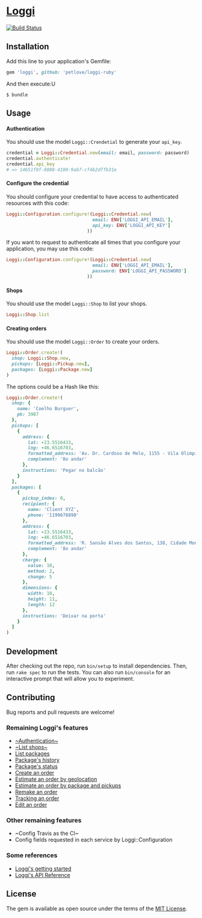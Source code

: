 # [Loggi](https://github.com/petlove/loggi-ruby)

[![Build Status](https://travis-ci.org/petlove/loggi-ruby.svg?branch=master)](https://travis-ci.org/petlove/loggi-ruby)

## Installation

Add this line to your application's Gemfile:

```ruby
gem 'loggi', github: 'petlove/loggi-ruby'
```

And then execute:U

    $ bundle

## Usage

#### Authentication
You should use the model `Loggi::Crendetial` to generate your `api_key`.
```ruby
credential = Loggi::Credential.new(email: email, password: password)
credential.authenticate!
credential.api_key
# => 14651f0f-8888-4100-9ab7-cf4b2dffb31e
```

#### Configure the credential
You should configure your credential to have access to authenticated resources with this code:
```ruby
Loggi::Configuration.configure!(Loggi::Credential.new(
                                email: ENV['LOGGI_API_EMAIL'],
                                api_key: ENV['LOGGI_API_KEY']
                              ))
```

If you want to request to authenticate all times that you configure your application, you may use this code:
```ruby
Loggi::Configuration.configure!(Loggi::Credential.new(
                                email: ENV['LOGGI_API_EMAIL'],
                                password: ENV['LOGGI_API_PASSWORD']
                              ))
```

#### Shops
You should use the model `Loggi::Shop` to list your shops.
```ruby
Loggi::Shop.list
```

#### Creating orders
You should use the model `Loggi::Order` to create your orders.
```ruby
Loggi::Order.create!(
  shop: Loggi::Shop.new,
  pickups: [Loggi::Pickup.new],
  packages: [Loggi::Package.new]
)
```

The options could be a Hash like this:
```ruby
Loggi::Order.create!(
  shop: {
    name: 'Coelho Burguer',
    pk: 3987
  },
  pickups: [
    {
      address: {
        lat: -23.5516433,
        lng: -46.6516703,
        formatted_address: 'Av. Dr. Cardoso de Melo, 1155 - Vila Olimpia, São Paulo - SP, 04548-004, Brazil',
        complement: '8o andar'
      },
      instructions: 'Pegar no balcão'
    }
  ],
  packages: [
    {
      pickup_index: 0,
      recipient: {
        name: 'Client XYZ',
        phone: '1199678890'
      },
      address: {
        lat: -23.5516433,
        lng: -46.6516703,
        formatted_address: 'R. Sansão Alves dos Santos, 138, Cidade Monções São Paulo - SP Brasil',
        complement: '8o andar'
      },
      charge: {
        value: 10,
        method: 2,
        change: 5
      },
      dimensions: {
        width: 10,
        height: 11,
        length: 12
      },
      instructions: 'Deixar na porta'
    }
  ]
)
```

## Development

After checking out the repo, run `bin/setup` to install dependencies. Then, run `rake spec` to run the tests. You can also run `bin/console` for an interactive prompt that will allow you to experiment.

## Contributing

Bug reports and pull requests are welcome!

### Remaining Loggi's features
- [~Authentication~](https://docs.api.loggi.com/reference/autorizacao#consultar-api-key)
- [~List shops~](https://docs.api.loggi.com/reference/lojas#listagem-de-lojas)
- [List packages](https://docs.api.loggi.com/reference/pacotes#listagem-de-pacotes)
- [Package's history](https://docs.api.loggi.com/reference/pacotes#historico-de-pacote)
- [Package's status](https://docs.api.loggi.com/reference/pacotes#status-dos-pacotes)
- [Create an order](https://docs.api.loggi.com/reference/pedidos#criacao-de-pedido)
- [Estimate an order by geolocation](https://docs.api.loggi.com/reference/pedidos#estimar-precos-de-pedido)
- [Estimate an order by package and pickups](https://docs.api.loggi.com/reference/pedidos#estimativa-com-endereco)
- [Remake an order](https://docs.api.loggi.com/reference/pedidos#refazer-um-pedido)
- [Tracking an order](https://docs.api.loggi.com/reference/pedidos#buscar-um-pedido)
- [Edit an order](https://docs.api.loggi.com/reference/pedidos#edi%C3%A7%C3%A3o-de-pedido)

### Other remaining features
- ~Config Travis as the CI~
- Config fields requested in each service by Loggi::Configuration

### Some references
- [Loggi's getting started](https://docs.api.loggi.com/docs/getting-started)
- [Loggi's API Reference](https://docs.api.loggi.com/reference/autorizacao)

## License

The gem is available as open source under the terms of the [MIT License](https://opensource.org/licenses/MIT).
